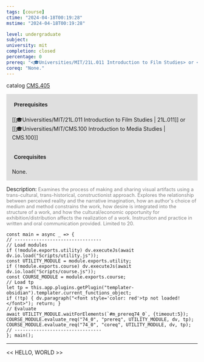 ```yaml
---
tags: [course]
ctime: "2024-04-18T00:19:28"
mstime: "2024-04-18T00:19:28"

level: undergraduate
subject: 
university: mit
completion: closed
percentage: 0
prereq: "<🎓Universities/MIT/21L.011 Introduction to Film Studies> or <🎓Universities/MIT/CMS.100 Introduction to Media Studies>"
coreq: "None."
---
```


catalog [CMS.405](http://student.mit.edu/catalog/mCMSa.html#CMS.405)

<span style="display: block; padding: 15px; background-color: rgb(100, 100, 100, 0.2);"><font id="m_prereq74_0" style="display: block; font-family: Arial, sans-serif; font-weight: bold; padding: 5px">Prerequisites</font><br><span id="prereq74_0">[[🎓Universities/MIT/21L.011 Introduction to Film Studies | 21L.011]] or [[🎓Universities/MIT/CMS.100 Introduction to Media Studies | CMS.100]]</span></span>
<span style="display: block; padding: 15px; background-color: rgb(100, 100, 100, 0.2);"><font id="m_coreq74_0" style="display: block; font-family: Arial, sans-serif; font-weight: bold; padding: 5px">Corequisites</font><br><span id="coreq74_0">None.</span></span>

<font style="">Description:</font>
<font style="color: grey; font-size: 0.8rem;">Examines the process of making and sharing visual artifacts using a trans-cultural, trans-historical, constructionist approach. Explores the relationship between perceived reality and the narrative imagination, how an author's choice of medium and method constrains the work, how desire is integrated into the structure of a work, and how the cultural/economic opportunity for exhibition/distribution affects the realization of a work. Instruction and practice in written and oral communication provided. Limited to 20.</font>

```dataviewjs
const main = async _ => {
// --------------------------------
// Load modules
if (!module.exports.utility) dv.executeJs(await dv.io.load("Scripts/utility.js"));
const UTILITY_MODULE = module.exports.utility;
if (!module.exports.course) dv.executeJs(await dv.io.load("Scripts/course.js"));
const COURSE_MODULE = module.exports.course;
// Load tp
let tp = this.app.plugins.getPlugin("templater-obsidian").templater.current_functions_object;
if (!tp) { dv.paragraph("<font style='color: red'>tp not loaded!</font>"); return; }
// Evaluate
await UTILITY_MODULE.waitForElements(`#m_prereq74_0`, {timeout:5});
COURSE_MODULE.evaluate_req("74_0", "prereq", UTILITY_MODULE, dv, tp);
COURSE_MODULE.evaluate_req("74_0", "coreq", UTILITY_MODULE, dv, tp);
// --------------------------------
}; main();
```

---

<< HELLO, WORLD >>

